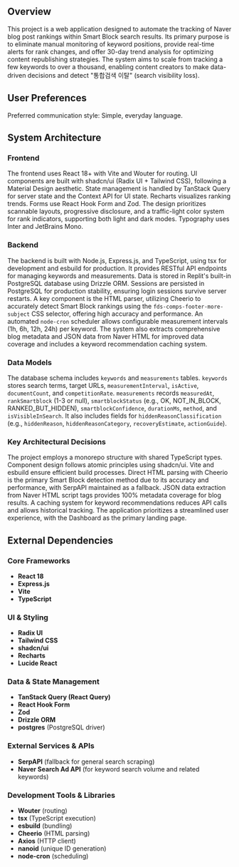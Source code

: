 ## Overview

This project is a web application designed to automate the tracking of Naver blog post rankings within Smart Block search results. Its primary purpose is to eliminate manual monitoring of keyword positions, provide real-time alerts for rank changes, and offer 30-day trend analysis for optimizing content republishing strategies. The system aims to scale from tracking a few keywords to over a thousand, enabling content creators to make data-driven decisions and detect "통합검색 이탈" (search visibility loss).

## User Preferences

Preferred communication style: Simple, everyday language.

## System Architecture

### Frontend

The frontend uses React 18+ with Vite and Wouter for routing. UI components are built with shadcn/ui (Radix UI + Tailwind CSS), following a Material Design aesthetic. State management is handled by TanStack Query for server state and the Context API for UI state. Recharts visualizes ranking trends. Forms use React Hook Form and Zod. The design prioritizes scannable layouts, progressive disclosure, and a traffic-light color system for rank indicators, supporting both light and dark modes. Typography uses Inter and JetBrains Mono.

### Backend

The backend is built with Node.js, Express.js, and TypeScript, using tsx for development and esbuild for production. It provides RESTful API endpoints for managing keywords and measurements. Data is stored in Replit's built-in PostgreSQL database using Drizzle ORM. Sessions are persisted in PostgreSQL for production stability, ensuring login sessions survive server restarts. A key component is the HTML parser, utilizing Cheerio to accurately detect Smart Block rankings using the `fds-comps-footer-more-subject` CSS selector, offering high accuracy and performance. An automated `node-cron` scheduler allows configurable measurement intervals (1h, 6h, 12h, 24h) per keyword. The system also extracts comprehensive blog metadata and JSON data from Naver HTML for improved data coverage and includes a keyword recommendation caching system.

### Data Models

The database schema includes `keywords` and `measurements` tables. `keywords` stores search terms, target URLs, `measurementInterval`, `isActive`, `documentCount`, and `competitionRate`. `measurements` records `measuredAt`, `rankSmartblock` (1-3 or null), `smartblockStatus` (e.g., OK, NOT_IN_BLOCK, RANKED_BUT_HIDDEN), `smartblockConfidence`, `durationMs`, `method`, and `isVisibleInSearch`. It also includes fields for `hiddenReasonClassification` (e.g., `hiddenReason`, `hiddenReasonCategory`, `recoveryEstimate`, `actionGuide`).

### Key Architectural Decisions

The project employs a monorepo structure with shared TypeScript types. Component design follows atomic principles using shadcn/ui. Vite and esbuild ensure efficient build processes. Direct HTML parsing with Cheerio is the primary Smart Block detection method due to its accuracy and performance, with SerpAPI maintained as a fallback. JSON data extraction from Naver HTML script tags provides 100% metadata coverage for blog results. A caching system for keyword recommendations reduces API calls and allows historical tracking. The application prioritizes a streamlined user experience, with the Dashboard as the primary landing page.

## External Dependencies

### Core Frameworks
- **React 18**
- **Express.js**
- **Vite**
- **TypeScript**

### UI & Styling
- **Radix UI**
- **Tailwind CSS**
- **shadcn/ui**
- **Recharts**
- **Lucide React**

### Data & State Management
- **TanStack Query (React Query)**
- **React Hook Form**
- **Zod**
- **Drizzle ORM**
- **postgres** (PostgreSQL driver)

### External Services & APIs
- **SerpAPI** (fallback for general search scraping)
- **Naver Search Ad API** (for keyword search volume and related keywords)

### Development Tools & Libraries
- **Wouter** (routing)
- **tsx** (TypeScript execution)
- **esbuild** (bundling)
- **Cheerio** (HTML parsing)
- **Axios** (HTTP client)
- **nanoid** (unique ID generation)
- **node-cron** (scheduling)